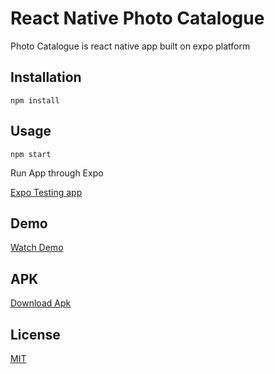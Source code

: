 # React Native Photo Catalogue

Photo Catalogue is react native app built on expo platform

## Installation


```
npm install
```

## Usage

```
npm start
```

Run App through Expo

[Expo Testing app](https://docs.expo.dev/guides/testing-on-devices/)


## Demo

[Watch Demo](https://drive.google.com/file/d/1mnAX6jN0hySiKKxR6WALlbhyVu_HD4G0/view?usp=sharing)

## APK

[Download Apk]()

## License
[MIT](https://choosealicense.com/licenses/mit/)
